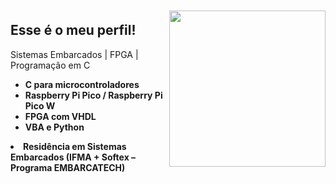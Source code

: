 <div style="display: flex; align-items: center;">
  <div>
    <h2>Esse é o meu perfil!</h2>
    <p>Sistemas Embarcados | FPGA | Programação em C</p>
    <ul>
      <li><b>C para microcontroladores</b></li>
      <li><b>Raspberry Pi Pico / Raspberry Pi Pico W</b></li>
      <li><b>FPGA com VHDL</b></li>
      <li><b>VBA e Python</b></li>
    </ul>
      <li><b>Residência em Sistemas Embarcados (IFMA + Softex – Programa EMBARCATECH)</b></li>
    </ul>
  </div>
  <img src="https://media0.giphy.com/media/v1.Y2lkPTc5MGI3NjExamxvcWwxZ3BiNWM0bjdscnMwdm1iOTFnZnZsMHJtb3k2NzQ0d25wayZlcD12MV9pbnRlcm5hbF9naWZfYnlfaWQmY3Q9Zw/Qt1jk5Q49C3h5CrlBe/giphy.gif" width="250">
</div>
